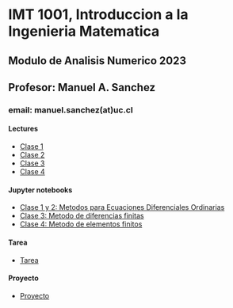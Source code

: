 # IMT 1001, Introduccion a la Ingenieria Matematica
## Modulo de Analisis Numerico 2023
## Profesor: Manuel A. Sanchez
### email: manuel.sanchez(at)uc.cl


#### Lectures
- [Clase 1](IMT1001/IMT1001_NA_clase1_v2.pdf)
- [Clase 2](IMT1001/IMT1001_NA_clase2.pdf)
- [Clase 3](IMT1001/IMT1001_clase3.pdf)
- [Clase 4](IMT1001/IMT1001_NA_clase4.pdf)

#### Jupyter notebooks
- [Clase 1 y 2: Metodos para Ecuaciones Diferenciales Ordinarias](IMT1001/IMT1001_clase1.slides.html)
- [Clase 3: Metodo de diferencias finitas](IMT1001/IMT_1001_clase3.slides.html)
- [Clase 4: Metodo de elementos finitos]()

#### Tarea
- [Tarea]() 

#### Proyecto
- [Proyecto]()

